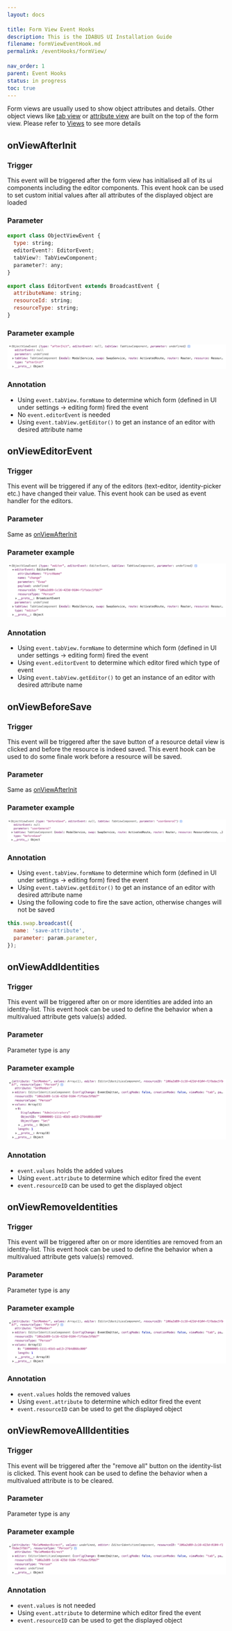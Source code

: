 ```yaml
---
layout: docs

title: Form View Event Hooks
description: This is the IDABUS UI Installation Guide
filename: formViewEventHook.md
permalink: /eventHooks/formView/

nav_order: 1
parent: Event Hooks
status: in progress
toc: true
---
```

Form views are usually used to show object attributes and details. Other object views like [tab view](/Views/Tab-View) or [attribute view](/Views/Attribute-View) are built on the top of the form view. Please refer to [Views](/Views) to see more details

## onViewAfterInit

### Trigger
This event will be triggered after the form view has initialised all of its ui components including the editor components.
This event hook can be used to set custom initial values after all attributes of the displayed object are loaded

### Parameter
```js
export class ObjectViewEvent {
  type: string;
  editorEvent?: EditorEvent;
  tabView?: TabViewComponent;
  parameter?: any;
}
```
```js
export class EditorEvent extends BroadcastEvent {
  attributeName: string;
  resourceId: string;
  resourceType: string;
}
```

### Parameter example
![objectviewevent2.png](/img/objectviewevent2-80b83133-7e71-4696-942a-5338edbe5243.png)

### Annotation
- Using `event.tabView.formName` to determine which form (defined in UI under settings -> editing form) fired the event
- No `event.editorEvent` is needed
- Using `event.tabView.getEditor()` to get an instance of an editor with desired attribute name

## onViewEditorEvent

### Trigger
This event will be triggered if any of the editors (text-editor, identity-picker etc.) have changed their value.
This event hook can be used as event handler for the editors.

### Parameter
Same as [onViewAfterInit](#onViewAfterInit)

### Parameter example
![objectviewevent.png](/img/objectviewevent-9aa0c020-35e5-494e-9f75-a391bc318924.png)

### Annotation
- Using `event.tabView.formName` to determine which form (defined in UI under settings -> editing form) fired the event
- Using `event.editorEvent` to determine which editor fired which type of event
- Using `event.tabView.getEditor()` to get an instance of an editor with desired attribute name

## onViewBeforeSave

### Trigger
This event will be triggered after the save button of a resource detail view is clicked and before the resource is indeed saved.
This event hook can be used to do some finale work before a resource will be saved.

### Parameter
Same as [onViewAfterInit](#onViewAfterInit)

### Parameter example
![onviewbeforesave.png](/img/onviewbeforesave-81063eb2-31c7-4302-84a3-062adcf3d40f.png)

### Annotation
- Using `event.tabView.formName` to determine which form (defined in UI under settings -> editing form) fired the event
- Using `event.tabView.getEditor()` to get an instance of an editor with desired attribute name
- Using the following code to fire the save action, otherwise changes will not be saved
```js
this.swap.broadcast({
  name: 'save-attribute',
  parameter: param.parameter,
});
```

## onViewAddIdentities

### Trigger
This event will be triggered after on or more identities are added into an identity-list.
This event hook can be used to define the behavior when a multivalued attribute gets value(s) added.

### Parameter
Parameter type is any

### Parameter example
![identitylist.png](/img/identitylist-9616368d-7052-4eac-8550-8da93d8a760f.png)

### Annotation
- `event.values` holds the added values
- Using `event.attribute` to determine which editor fired the event
- `event.resourceID` can be used to get the displayed object

## onViewRemoveIdentities

### Trigger
This event will be triggered after on or more identities are removed from an identity-list.
This event hook can be used to define the behavior when a multivalued attribute gets value(s) removed.

### Parameter
Parameter type is any

### Parameter example
![identitylistremove.png](/img/identitylistremove-c972d85f-9cd2-4888-a723-c8d843d1fa84.png)

### Annotation
- `event.values` holds the removed values
- Using `event.attribute` to determine which editor fired the event
- `event.resourceID` can be used to get the displayed object

## onViewRemoveAllIdentities

### Trigger
This event will be triggered after the "remove all" button on the identity-list is clicked.
This event hook can be used to define the behavior when a multivalued attribute is to be cleared.

### Parameter
Parameter type is any

### Parameter example
![identitylistremoveall.png](/img/identitylistremoveall-1e96752b-850d-46ac-80f8-028835248e59.png)

### Annotation
- `event.values` is not needed
- Using `event.attribute` to determine which editor fired the event
- `event.resourceID` can be used to get the displayed object
